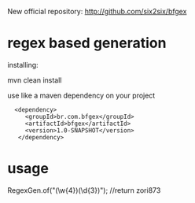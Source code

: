 New official repository: http://github.com/six2six/bfgex

regex based generation
=========================================

installing:

 mvn clean install


 use like a maven dependency on your project

 	  <dependency>
	     <groupId>br.com.bfgex</groupId>
		 <artifactId>bfgex</artifactId>
		 <version>1.0-SNAPSHOT</version>
	   </dependency>

usage
=======================================

RegexGen.of("(\\w{4})(\\d{3})"); //return zori873
